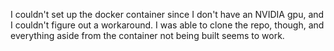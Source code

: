 I couldn't set up the docker container since I don't have an NVIDIA gpu, and I couldn't figure out a workaround.
I was able to clone the repo, though, and everything aside from the container not being built seems to work.
